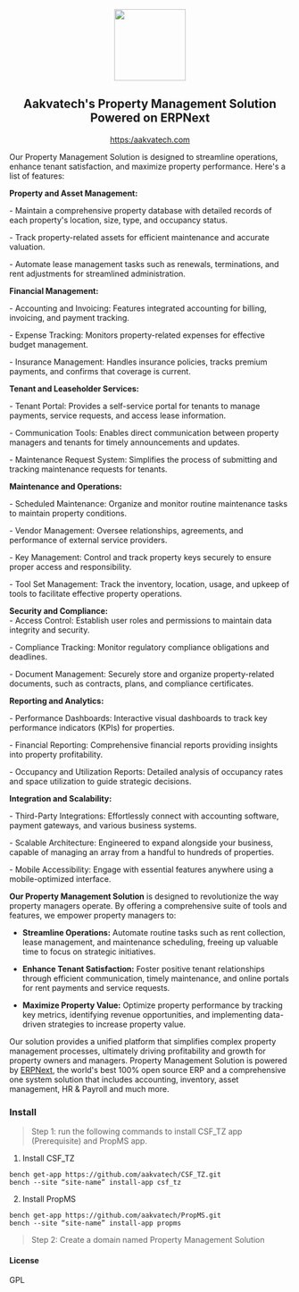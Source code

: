 <div align="center">
    <img src="https://aakvatech.com/wp-content/uploads/2020/05/LOGO.png" height="128">
    <h2>Aakvatech's Property Management Solution Powered on ERPNext</h2>

[https:/aakvatech.com](https://aakvatech.com)

</div>

Our Property Management Solution is designed to streamline operations, enhance tenant satisfaction, and maximize property performance. Here's a list of features:  
  
**Property and Asset Management:**

\- Maintain a comprehensive property database with detailed records of each property's location, size, type, and occupancy status.

\- Track property-related assets for efficient maintenance and accurate valuation.

\- Automate lease management tasks such as renewals, terminations, and rent adjustments for streamlined administration.  
  
**Financial Management:**

\- Accounting and Invoicing: Features integrated accounting for billing, invoicing, and payment tracking.

\- Expense Tracking: Monitors property-related expenses for effective budget management.

\- Insurance Management: Handles insurance policies, tracks premium payments, and confirms that coverage is current.

**Tenant and Leaseholder Services:**

\- Tenant Portal: Provides a self-service portal for tenants to manage payments, service requests, and access lease information.

\- Communication Tools: Enables direct communication between property managers and tenants for timely announcements and updates.

\- Maintenance Request System: Simplifies the process of submitting and tracking maintenance requests for tenants.  
  
**Maintenance and Operations:**

\- Scheduled Maintenance: Organize and monitor routine maintenance tasks to maintain property conditions.

\- Vendor Management: Oversee relationships, agreements, and performance of external service providers.

\- Key Management: Control and track property keys securely to ensure proper access and responsibility.

\- Tool Set Management: Track the inventory, location, usage, and upkeep of tools to facilitate effective property operations.

  
**Security and Compliance:**  
\- Access Control: Establish user roles and permissions to maintain data integrity and security.

\- Compliance Tracking: Monitor regulatory compliance obligations and deadlines.

\- Document Management: Securely store and organize property-related documents, such as contracts, plans, and compliance certificates.

**Reporting and Analytics:**

\- Performance Dashboards: Interactive visual dashboards to track key performance indicators (KPIs) for properties.

\- Financial Reporting: Comprehensive financial reports providing insights into property profitability.

\- Occupancy and Utilization Reports: Detailed analysis of occupancy rates and space utilization to guide strategic decisions.

  
**Integration and Scalability:**

\- Third-Party Integrations: Effortlessly connect with accounting software, payment gateways, and various business systems.

\- Scalable Architecture: Engineered to expand alongside your business, capable of managing an array from a handful to hundreds of properties.

\- Mobile Accessibility: Engage with essential features anywhere using a mobile-optimized interface.

  
**Our Property Management Solution** is designed to revolutionize the way property managers operate. By offering a comprehensive suite of tools and features, we empower property managers to:

*   **Streamline Operations:** Automate routine tasks such as rent collection, lease management, and maintenance scheduling, freeing up valuable time to focus on strategic initiatives.
    
*   **Enhance Tenant Satisfaction:** Foster positive tenant relationships through efficient communication, timely maintenance, and online portals for rent payments and service requests.
    
*   **Maximize Property Value:** Optimize property performance by tracking key metrics, identifying revenue opportunities, and implementing data-driven strategies to increase property value.
    

Our solution provides a unified platform that simplifies complex property management processes, ultimately driving profitability and growth for property owners and managers.
Property Management Solution is powered by [ERPNext](https://github.com/frappe/erpnext), the world's best 100% open source ERP and a comprehensive one system solution that includes accounting, inventory, asset management, HR & Payroll and much more.

### Install
>Step 1: run the following commands to install CSF_TZ app (Prerequisite) and PropMS app.

1. Install CSF_TZ
```
bench get-app https://github.com/aakvatech/CSF_TZ.git
bench --site “site-name” install-app csf_tz
```
2. Install PropMS
```
bench get-app https://github.com/aakvatech/PropMS.git
bench --site “site-name” install-app propms
```

>Step 2: Create a domain named Property Management Solution

#### License

GPL
